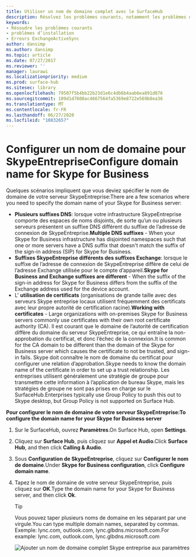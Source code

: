 ```yaml
---
title: Utiliser un nom de domaine complet avec le SurfaceHub
description: Résolvez les problèmes courants, notamment les problèmes d’installation et les erreurs ExchangeActiveSync.
keywords:
- Résoudre les problèmes courants
- problèmes d’installation
- Erreurs ExchangeActiveSync
author: dansimp
ms.author: dansimp
ms.topic: article
ms.date: 07/27/2017
ms.reviewer: ''
manager: laurawi
ms.localizationpriority: medium
ms.prod: surface-hub
ms.sitesec: library
ms.openlocfilehash: 79507f5b4bb22b23d1e6c4db6b4aab6ea891d876
ms.sourcegitcommit: 109d1d7608ac4667564fa5369e8722e569b8ea36
ms.translationtype: MT
ms.contentlocale: fr-FR
ms.lasthandoff: 06/27/2020
ms.locfileid: "10832657"
---
```

# <span data-ttu-id="2331d-106">Configurer un nom de domaine pour SkypeEntreprise</span><span class="sxs-lookup"><span data-stu-id="2331d-106">Configure domain name for Skype for Business</span></span>

<span data-ttu-id="2331d-107">Quelques scénarios impliquent que vous deviez spécifier le nom de domaine de votre serveur SkypeEntreprise:</span><span class="sxs-lookup"><span data-stu-id="2331d-107">There are a few scenarios where you need to specify the domain name of your Skype for Business server:</span></span>
- <span data-ttu-id="2331d-108">**Plusieurs suffixes DNS**: lorsque votre infrastructure SkypeEntreprise comporte des espaces de noms disjoints, de sorte qu’un ou plusieurs serveurs présentent un suffixe DNS différent du suffixe de l’adresse de connexion de SkypeEntreprise.</span><span class="sxs-lookup"><span data-stu-id="2331d-108">**Multiple DNS suffixes** - When your Skype for Business infrastructure has disjointed namespaces such that one or more servers have a DNS suffix that doesn't match the suffix of the sign-in address (SIP) for Skype for Business.</span></span>  
- <span data-ttu-id="2331d-109">**Suffixes SkypeEntreprise différents des suffixes Exchange**: lorsque le suffixe de l’adresse de connexion de SkypeEntreprise diffère de celui de l’adresse Exchange utilisée pour le compte d’appareil.</span><span class="sxs-lookup"><span data-stu-id="2331d-109">**Skype for Business and Exchange suffixes are different** - When the suffix of the sign-in address for Skype for Business differs from the suffix of the Exchange address used for the device account.</span></span>
- <span data-ttu-id="2331d-110">L' **utilisation de certificats** (organisations de grande taille avec des serveurs Skype entreprise locaux utilisent fréquemment des certificats avec leur propre autorité de certification racine).</span><span class="sxs-lookup"><span data-stu-id="2331d-110">**Working with certificates** - Large organizations with on-premises Skype for Business servers commonly use certificates with their own root certificate authority (CA).</span></span> <span data-ttu-id="2331d-111">Il est courant que le domaine de l’autorité de certification diffère du domaine du serveur SkypeEntreprise, ce qui entraîne la non-approbation du certificat, et donc l’échec de la connexion.</span><span class="sxs-lookup"><span data-stu-id="2331d-111">It is common for the CA domain to be different than the domain of the Skype for Business server which causes the certificate to not be trusted, and sign-in fails.</span></span>  <span data-ttu-id="2331d-112">Skype doit connaître le nom de domaine du certificat pour configurer une relation d’approbation.</span><span class="sxs-lookup"><span data-stu-id="2331d-112">Skype needs to know the domain name of the certificate in order to set up a trust relationship.</span></span> <span data-ttu-id="2331d-113">Les entreprises utilisent généralement une stratégie de groupe pour transmettre cette information à l’application de bureau Skype, mais les stratégies de groupe ne sont pas prises en charge sur le SurfaceHub.</span><span class="sxs-lookup"><span data-stu-id="2331d-113">Enterprises typically use Group Policy to push this out to Skype desktop, but Group Policy is not supported on Surface Hub.</span></span>

**<span data-ttu-id="2331d-114">Pour configurer le nom de domaine de votre serveur SkypeEntreprise:</span><span class="sxs-lookup"><span data-stu-id="2331d-114">To configure the domain name for your Skype for Business server</span></span>**</br>
1. <span data-ttu-id="2331d-115">Sur le SurfaceHub, ouvrez **Paramètres**.</span><span class="sxs-lookup"><span data-stu-id="2331d-115">On Surface Hub, open **Settings**.</span></span>
2. <span data-ttu-id="2331d-116">Cliquez sur **Surface Hub**, puis cliquez sur **Appel et Audio**.</span><span class="sxs-lookup"><span data-stu-id="2331d-116">Click **Surface Hub**, and then click **Calling & Audio**.</span></span> 
3. <span data-ttu-id="2331d-117">Sous **Configuration de SkypeEntreprise**, cliquez sur **Configurer le nom de domaine**.</span><span class="sxs-lookup"><span data-stu-id="2331d-117">Under **Skype for Business configuration**, click **Configure domain name**.</span></span> 
4. <span data-ttu-id="2331d-118">Tapez le nom de domaine de votre serveur SkypeEntreprise, puis cliquez sur **OK**.</span><span class="sxs-lookup"><span data-stu-id="2331d-118">Type the domain name for your Skype for Business server, and then click **Ok**.</span></span> 
   > [!TIP]
   > <span data-ttu-id="2331d-119">Vous pouvez taper plusieurs noms de domaine en les séparant par une virgule.</span><span class="sxs-lookup"><span data-stu-id="2331d-119">You can type multiple domain names, separated by commas.</span></span> <br> <span data-ttu-id="2331d-120">Exemple: lync.com, outlook.com, lync.glbdns.microsoft.com.</span><span class="sxs-lookup"><span data-stu-id="2331d-120">For example: lync.com, outlook.com, lync.glbdns.microsoft.com</span></span>

    ![Ajouter un nom de domaine complet Skype entreprise aux paramètres](images/system-settings-add-fqdn.png)

